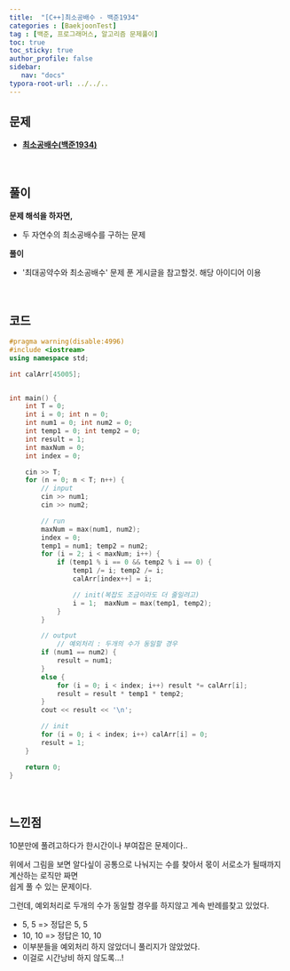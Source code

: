```yaml
---
title:  "[C++]최소공배수 - 백준1934"
categories : [BaekjoonTest]
tag : [백준, 프로그래머스, 알고리즘 문제풀이]
toc: true
toc_sticky: true
author_profile: false
sidebar:
   nav: "docs"
typora-root-url: ../../..
---
```




## 문제

* **[최소공배수(백준1934)](https://www.acmicpc.net/problem/1934)**

<br>

## 풀이

**문제 해석을 하자면,**

* 두 자연수의 최소공배수를 구하는 문제



**풀이**

* '최대공약수와 최소공배수' 문제 푼 게시글을 참고할것. 해당 아이디어 이용




<br>

## 코드

```c++
#pragma warning(disable:4996)
#include <iostream>
using namespace std;

int calArr[45005];


int main() {
	int T = 0;
	int i = 0; int n = 0;
	int num1 = 0; int num2 = 0;
	int temp1 = 0; int temp2 = 0;
	int result = 1;
	int maxNum = 0;
	int index = 0;

	cin >> T;
	for (n = 0; n < T; n++) {
		// input
		cin >> num1;
		cin >> num2;

		// run
		maxNum = max(num1, num2);
		index = 0;
		temp1 = num1; temp2 = num2;
		for (i = 2; i < maxNum; i++) {
			if (temp1 % i == 0 && temp2 % i == 0) {
				temp1 /= i; temp2 /= i;
				calArr[index++] = i;

				// init(복잡도 조금이라도 더 줄일려고)
				i = 1;  maxNum = max(temp1, temp2);
			}
		}

		// output
			// 예외처리 : 두개의 수가 동일할 경우
		if (num1 == num2) {
			result = num1;
		}
		else {
			for (i = 0; i < index; i++) result *= calArr[i];
			result = result * temp1 * temp2;
		}
		cout << result << '\n';

		// init 
		for (i = 0; i < index; i++) calArr[i] = 0;
		result = 1;
	}

	return 0;
}
```

<br>

## 느낀점

10분만에 풀려고하다가 한시간이나 부여잡은 문제이다..

위에서 그림을 보면 알다싶이 공통으로 나눠지는 수를 찾아서 몫이 서로소가 될때까지 계산하는 로직만 짜면  
쉽게 풀 수 있는 문제이다.

그런데, 예외처리로 두개의 수가 동일할 경우를 하지않고 계속 반례를찾고 있었다.

* 5, 5 => 정답은 5, 5
* 10, 10 => 정답은 10, 10
* 이부분들을 예외처리 하지 않았더니 풀리지가 않았었다.
* 이걸로 시간낭비 하지 않도록...!
